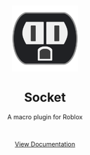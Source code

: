 <div align="center">
	<img src=".moonwave/static/square_logo.png" alt="Socket" height="150" />
    <h1>Socket</h1>
    <p>A macro plugin for Roblox</p>
	<br>
	<p><a href="https://joelbrd.github.io/Socket/">View Documentation</a></p>
</div>